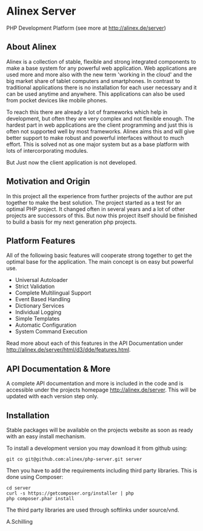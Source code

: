 Alinex Server
=============

PHP Development Platform (see more at http://alinex.de/server)

About Alinex
------------

Alinex is a collection of stable, flexible and strong integrated components to
make a base system for any powerful web application. Web applications are used
more and more also with the new term 'working in the cloud' and the big market
share of tablet computers and smartphones. In contrast to traditional
applications there is no installation for each user necessary and it can be
used anytime and anywhere. This applications can also be used from pocket
devices like mobile phones.

To reach this there are already a lot of frameworks which help in development,
but often they are very complex and not flexible enough. The hardest part in
web applications are the client programming and just this is often not
supported well by most frameworks. Alinex aims this and will give better support
to make robust and powerful interfaces without to much effort. This is solved
not as one major system but as a base platform with lots of intercorporating
modules.

But Just now the client application is not developed.

Motivation and Origin
---------------------

In this project all the experience from further projects of the author are put
together to make the best solution. The project started as a test for an optimal
PHP project.
It changed often in several years and a lot of other projects are successors of
this. But now this project itself should be finished to build a basis for my
next generation php projects.

Platform Features
-----------------

All of the following basic features will cooperate strong together to get the
optimal base for the application. The main concept is on easy but powerful use.

- Universal Autoloader
- Strict Validation
- Complete Multilingual Support
- Event Based Handling
- Dictionary Services
- Individual Logging
- Simple Templates
- Automatic Configuration
- System Command Execution

Read more about each of this features in the API Documentation under
http://alinex.de/server/html/d3/dde/features.html.


API Documentation & More
---------------------

A complete API documentation and more is included in the code and is 
accessible under the projects homepage http://alinex.de/server.
This will be updated with each version step only.

Installation
------------

Stable packages will be available on the projects website as soon as ready with
an easy install mechanism.

To install a development version you may download it from github using:

    git co git@github.com:alinex/php-server.git server

Then you have to add the requirements including third party libraries. This is
done using Composer:

    cd server
    curl -s https://getcomposer.org/installer | php
    php composer.phar install

The third party libraries are used through softlinks under source/vnd.

A.Schilling
